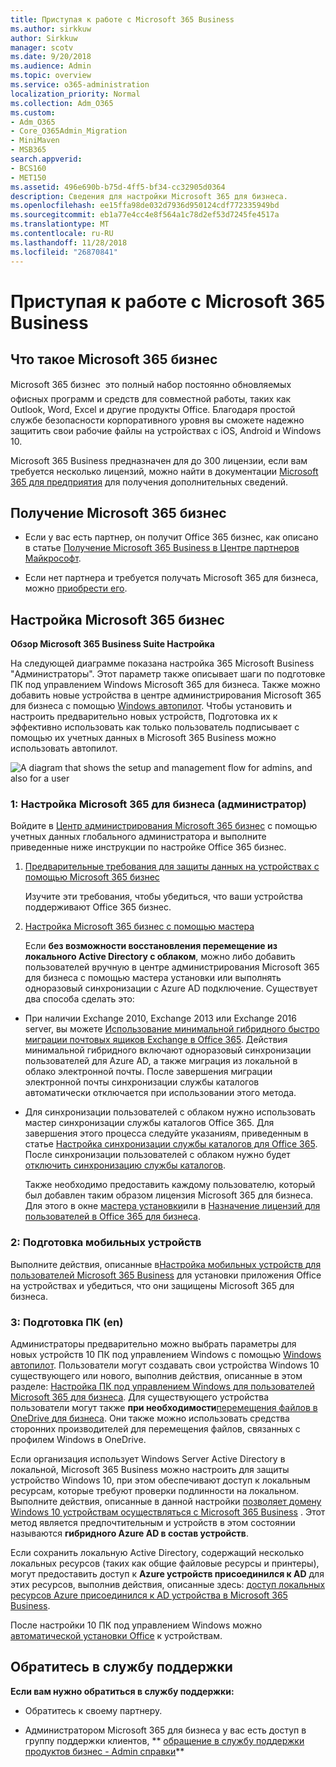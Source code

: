 ```yaml
---
title: Приступая к работе с Microsoft 365 Business
ms.author: sirkkuw
author: Sirkkuw
manager: scotv
ms.date: 9/20/2018
ms.audience: Admin
ms.topic: overview
ms.service: o365-administration
localization_priority: Normal
ms.collection: Adm_O365
ms.custom:
- Adm_O365
- Core_O365Admin_Migration
- MiniMaven
- MSB365
search.appverid:
- BCS160
- MET150
ms.assetid: 496e690b-b75d-4ff5-bf34-cc32905d0364
description: Сведения для настройки Microsoft 365 для бизнеса.
ms.openlocfilehash: ee15ffa98de032d7936d950124cdf772335949bd
ms.sourcegitcommit: eb1a77e4cc4e8f564a1c78d2ef53d7245fe4517a
ms.translationtype: MT
ms.contentlocale: ru-RU
ms.lasthandoff: 11/28/2018
ms.locfileid: "26870841"
---
```

# <a name="get-started-with-microsoft-365-business"></a>Приступая к работе с Microsoft 365 Business

## <a name="what-is-microsoft-365-business"></a>Что такое Microsoft 365 бизнес

Microsoft 365 бизнес  это полный набор постоянно обновляемых офисных программ и средств для совместной работы, таких как Outlook, Word, Excel и другие продукты Office. Благодаря простой службе безопасности корпоративного уровня вы сможете надежно защитить свои рабочие файлы на устройствах с iOS, Android и Windows 10.
  
Microsoft 365 Business предназначен для до 300 лицензии, если вам требуется несколько лицензий, можно найти в документации [Microsoft 365 для предприятия](https://go.microsoft.com/fwlink/p/?linkid=860986) для получения дополнительных сведений. 
  
## <a name="get-microsoft-365-business"></a>Получение Microsoft 365 бизнес

- Если у вас есть партнер, он получит Office 365 бизнес, как описано в статье [Получение Microsoft 365 Business в Центре партнеров Майкрософт](get-microsoft-365-business.md).
    
- Если нет партнера и требуется получать Microsoft 365 для бизнеса, можно [приобрести его](https://www.microsoft.com/en-us/microsoft-365/business).
    
## <a name="set-up-microsoft-365-business"></a>Настройка Microsoft 365 бизнес

 **Обзор Microsoft 365 Business Suite Настройка**
  
На следующей диаграмме показана настройка 365 Microsoft Business "Администраторы". Этот параметр также описывает шаги по подготовке ПК под управлением Windows Microsoft 365 для бизнеса. Также можно добавить новые устройства в центре администрирования Microsoft 365 для бизнеса с помощью [Windows автопилот](add-autopilot-devices-and-profile.md). Чтобы установить и настроить предварительно новых устройств, Подготовка их к эффективно использовать как только пользователь подписывает с помощью их учетных данных в Microsoft 365 Business можно использовать автопилот.
  
![A diagram that shows the setup and management flow for admins, and also for a user](media/249f81fc-7e79-44c7-8425-3a0b7b651c3b.png)
  
### <a name="1-set-up-microsoft-365-business-admin"></a>1: Настройка Microsoft 365 для бизнеса (администратор)

Войдите в [Центр администрирования Microsoft 365 бизнес](https://portal.office.com/adminportal/home) с помощью учетных данных глобального администратора и выполните приведенные ниже инструкции по настройке Office 365 бизнес. 
  
1. [Предварительные требования для защиты данных на устройствах с помощью Microsoft 365 бизнес](pre-requisites-for-data-protection.md)
    
    Изучите эти требования, чтобы убедиться, что ваши устройства поддерживают Office 365 бизнес.
    
2. [Настройка Microsoft 365 бизнес с помощью мастера](set-up.md)
    
    Если **без возможности восстановления перемещение из локального Active Directory с облаком**, можно либо добавить пользователей вручную в центре администрирования Microsoft 365 для бизнеса с помощью мастера установки или выполнять одноразовый синхронизации с Azure AD подключение. Существует два способа сделать это: 
    
  - При наличии Exchange 2010, Exchange 2013 или Exchange 2016 server, вы можете [Использование минимальной гибридного быстро миграции почтовых ящиков Exchange в Office 365](https://support.office.com/article/fdecceed-0702-4af3-85be-f2a0013937ef). Действия минимальной гибридного включают одноразовый синхронизации пользователей для Azure AD, а также миграция из локальной в облако электронной почты. После завершения миграции электронной почты синхронизации службы каталогов автоматически отключается при использовании этого метода.
    
  - Для синхронизации пользователей с облаком нужно использовать мастер синхронизации службы каталогов Office 365. Для завершения этого процесса следуйте указаниям, приведенным в статье [Настройка синхронизации службы каталогов для Office 365](https://support.office.com/article/1b3b5318-6977-42ed-b5c7-96fa74b08846). После синхронизации пользователей с облаком нужно будет [отключить синхронизацию службы каталогов](https://support.office.com/article/ee5f861e-bd48-4267-83d1-a4ead4b4a00d).
    
    Также необходимо предоставить каждому пользователю, который был добавлен таким образом лицензия Microsoft 365 для бизнеса. Для этого в окне [мастера установки](set-up.md)или в [Назначение лицензий для пользователей в Office 365 для бизнеса](https://support.office.com/article/997596B5-4173-4627-B915-36ABAC6786DC).
    
### <a name="2-prepare-mobile-devices"></a>2: Подготовка мобильных устройств

Выполните действия, описанные в[Настройка мобильных устройств для пользователей Microsoft 365 Business](set-up-mobile-devices.md) для установки приложения Office на устройствах и убедиться, что они защищены Microsoft 365 для бизнеса. 
  
### <a name="3-prepare-pcs"></a>3: Подготовка ПК (en)

Администраторы предварительно можно выбрать параметры для новых устройств 10 ПК под управлением Windows с помощью [Windows автопилот](add-autopilot-devices-and-profile.md). Пользователи могут создавать свои устройства Windows 10 существующего или нового, выполнив действия, описанные в этом разделе: [Настройка ПК под управлением Windows для пользователей Microsoft 365 для бизнеса](set-up-windows-devices.md). Для существующего устройства пользователи могут также **при необходимости**[перемещения файлов в OneDrive для бизнеса](move-files-to-onedrive.md). Они также можно использовать средства сторонних производителей для перемещения файлов, связанных с профилем Windows в OneDrive.
  
Если организация использует Windows Server Active Directory в локальной, Microsoft 365 Business можно настроить для защиты устройство Windows 10, при этом обеспечивают доступ к локальным ресурсам, которые требуют проверки подлинности на локальном. Выполните действия, описанные в данной настройки [позволяет домену Windows 10 устройствам осуществляться с Microsoft 365 Business](manage-windows-devices.md) . Этот метод является предпочтительным и устройств в этом состоянии называются **гибридного Azure AD в состав устройств**. 
  
Если сохранить локальную Active Directory, содержащий несколько локальных ресурсов (таких как общие файловые ресурсы и принтеры), могут предоставить доступ к **Azure устройств присоединился к AD** для этих ресурсов, выполнив действия, описанные здесь: [доступ локальных ресурсов Azure присоединился к AD устройства в Microsoft 365 Business](access-resources.md).
  
После настройки 10 ПК под управлением Windows можно [автоматической установки Office](auto-install-or-uninstall-office.md) к устройствам. 
  
## <a name="contact-support"></a>Обратитесь в службу поддержки

 **Если вам нужно обратиться в службу поддержки:**
  
- Обратитесь к своему партнеру.
    
- Администратором Microsoft 365 для бизнеса у вас есть доступ в группу поддержки клиентов, ** [обращение в службу поддержки продуктов бизнес - Admin справки](https://support.office.com/article/32a17ca7-6fa0-4870-8a8d-e25ba4ccfd4b)**
    

